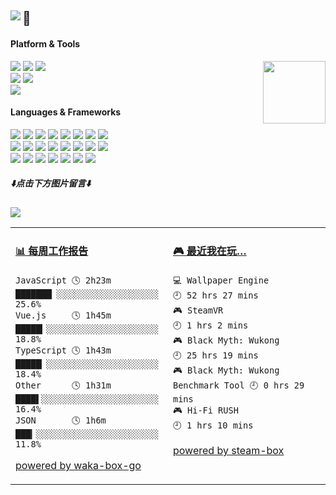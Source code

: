 <h2><a href="https://github.com/journey-ad"><img src="https://raw.githubusercontent.com/journey-ad/journey-ad/master/sayhi.svg" align="left" /></a>🌱</h2>

<!--<p>
  <img src="https://weather-icon.getloli.com/@shanghai?v=1" align="right">
</p>-->

#### Platform & Tools
<a href="https://count.getloli.com/"><img src="https://count.getloli.com/get/@github.readme?theme=asoul" height="100" align="right"></a>
[![](https://img.shields.io/badge/OS-Arch%20Linux-33aadd?style=for-the-badge&logo=arch-linux&logoColor=ffffff)](https://www.archlinux.org/)
[![](https://img.shields.io/badge/macOS-Monterey-292e33?style=for-the-badge&logo=apple&logoColor=ffffff)](https://www.apple.com/macos/big-sur/)
[![](https://img.shields.io/badge/Windows-11-4e9eee?style=for-the-badge&logo=windows&logoColor=ffffff)](https://www.microsoft.com/windows/windows-11)   
[![](https://img.shields.io/badge/Samsung-S20-2E77BC?style=for-the-badge&logo=android&logoColor=ffffff)](https://www.samsung.com/us/app/mobile/galaxy-s20-5g/)
[![](https://img.shields.io/badge/iPhone-13%20Pro-999999?style=for-the-badge&logo=apple&logoColor=ffffff)](https://www.apple.com/)   
[![](https://img.shields.io/badge/IDE-Visual%20Studio%20Code-blue?style=for-the-badge&logo=visual-studio-code&logoColor=ffffff)](https://code.visualstudio.com/)

#### Languages & Frameworks
[![](https://img.shields.io/badge/-Webpack-8dd6f9?style=for-the-badge&logo=webpack&logoColor=white)](https://webpack.js.org/)
[![](https://img.shields.io/badge/-React-61dafb?style=for-the-badge&logo=react&logoColor=ffffff)](https://reactjs.org/)
[![](https://img.shields.io/badge/-Docker-2496ED?style=for-the-badge&logo=docker&logoColor=ffffff)](https://www.docker.com/)
[![](https://img.shields.io/badge/-Yarn-2c8ebb?style=for-the-badge&logo=yarn&logoColor=ffffff)](https://yarnpkg.com/)
[![](https://img.shields.io/badge/-TypeScript-007acc?style=for-the-badge&logo=typescript&logoColor=white)](https://www.typescriptlang.org/)
[![](https://img.shields.io/badge/-CSS3-1572B6?style=for-the-badge&logo=css3&logoColor=white)](https://www.w3.org/Style/CSS/)
[![](https://img.shields.io/badge/-Less-1d365d?style=for-the-badge&logo=less&logoColor=ffffff)](https://lesscss.org/)
[![](https://img.shields.io/badge/-Next.js-000000?style=for-the-badge&logo=next.js&logoColor=ffffff)](https://nextjs.org/)   
[![](https://img.shields.io/badge/-NPM-cb3837?style=for-the-badge&logo=npm&logoColor=white)](https://npmjs.com/)
[![](https://img.shields.io/badge/-PostCSS-dd3a0a?style=for-the-badge&logo=postcss&logoColor=white)](https://postcss.org/)
[![](https://img.shields.io/badge/-HTML5-E34F26?style=for-the-badge&logo=html5&logoColor=white)](https://html.spec.whatwg.org/)
[![](https://img.shields.io/badge/-Git-f05032?style=for-the-badge&logo=git&logoColor=white)](https://git-scm.com/)
[![](https://img.shields.io/badge/-rollup.js-ec4a3f?style=for-the-badge&logo=rollup.js&logoColor=ffffff)](https://rollupjs.org/)
[![](https://img.shields.io/badge/-Stylus-ff6347?style=for-the-badge&logo=stylus&logoColor=ffffff)](https://stylus-lang.com/)
[![](https://img.shields.io/badge/-Serverless-fd5750?style=for-the-badge&logo=serverless&logoColor=ffffff)](https://www.serverless.com/)
[![](https://img.shields.io/badge/-Vite-646CFF?style=for-the-badge&logo=vite&logoColor=ffffff)](https://vitejs.dev/)   
[![](https://img.shields.io/badge/-Linux-fcc624?style=for-the-badge&logo=linux&logoColor=white)](https://www.linuxfoundation.org/)
[![](https://img.shields.io/badge/-JavaScript-f7e018?style=for-the-badge&logo=javascript&logoColor=white)](https://www.ecma-international.org/)
[![](https://img.shields.io/badge/-pnpm-f69220?style=for-the-badge&logo=pnpm&logoColor=ffffff)](https://pnpm.io/)
[![](https://img.shields.io/badge/-Vue.js-4fc08d?style=for-the-badge&logo=vue.js&logoColor=ffffff)](https://vuejs.org/)
[![](https://img.shields.io/badge/-MongoDB-47a248?style=for-the-badge&logo=mongodb&logoColor=ffffff)](https://www.mongodb.com/)
[![](https://img.shields.io/badge/-Nginx-269539?style=for-the-badge&logo=nginx&logoColor=ffffff)](https://nginx.org/)
[![](https://img.shields.io/badge/-Node.js-43853d?style=for-the-badge&logo=node.js&logoColor=ffffff)](https://nodejs.org/)

<!--
#### Toys
[AIGC收藏夹](https://aigc.getloli.com/)

#### Console&Game
![](https://img.shields.io/badge/-Nintendo%20Switch-e60012?style=for-the-badge&logo=nintendo%20switch&logoColor=ffffff)
[![](https://img.shields.io/badge/-PlayStation%204-0070d1?style=for-the-badge&logo=playstation&logoColor=ffffff)](https://psnine.com/psnid/journey-ad)
[![](https://img.shields.io/badge/Steam-171a21?style=for-the-badge&logo=steam&logoColor=ffffff)](https://steamcommunity.com/id/journey_ad)
-->

##### ⬇️**点击下方图片留言**⬇️

[![](https://chat.getloli.com/room/@journey-ad.github/svg?width=600&height=280&limit=20&theme=light&title=journey-ad@github:%20~&fontSize=13)](https://chat.getloli.com/room/@journey-ad.github?title=JAD%E7%9A%84Github%E7%95%99%E8%A8%80%E6%9D%BF)

<table>
<tr>
<td valign="top" width="50%">

<!-- waka-box start -->
#### <a href="https://gist.github.com/a074b1d99d36db5b72c8ef9c1436a074" target="_blank">📊 每周工作报告</a>
```text
JavaScript 🕓 2h23m ███████▏░░░░░░░░░░░░░░░░░░░░ 25.6%
Vue.js     🕓 1h45m █████▎░░░░░░░░░░░░░░░░░░░░░░ 18.8%
TypeScript 🕓 1h43m █████▏░░░░░░░░░░░░░░░░░░░░░░ 18.4%
Other      🕓 1h31m ████▌░░░░░░░░░░░░░░░░░░░░░░░ 16.4%
JSON       🕓 1h6m  ███▎░░░░░░░░░░░░░░░░░░░░░░░░ 11.8%
```
<!-- Powered by https://github.com/journey-ad/waka-box-go . -->
<!-- waka-box end -->

[powered by waka-box-go](https://github.com/journey-ad/waka-box-go)

</td>
<td valign="top" width="50%">

<!-- steam-box start -->
#### <a href="https://gist.github.com/62fa160542e61ac240820bc0b02b5632" target="_blank">🎮 最近我在玩…</a>
```text
💻 Wallpaper Engine                  🕘 52 hrs 27 mins
🎮 SteamVR                           🕘 1 hrs 2 mins
🎮 Black Myth: Wukong                🕘 25 hrs 19 mins
🎮 Black Myth: Wukong Benchmark Tool 🕘 0 hrs 29 mins
🎮 Hi-Fi RUSH                        🕘 1 hrs 10 mins
```
<!-- Powered by https://github.com/YouEclipse/steam-box . -->
<!-- steam-box end -->

[powered by steam-box](https://github.com/journey-ad/steam-box)

</td>
</tr>
</table>

<!--
**journey-ad/journey-ad** is a ✨ _special_ ✨ repository because its `README.md` (this file) appears on your GitHub profile.

Here are some ideas to get you started:

- 🔭 I’m currently working on ...
- 🌱 I’m currently learning ...
- 👯 I’m looking to collaborate on ...
- 🤔 I’m looking for help with ...
- 💬 Ask me about ...
- 📫 How to reach me: ...
- 😄 Pronouns: ...
- ⚡ Fun fact: ...
-->
